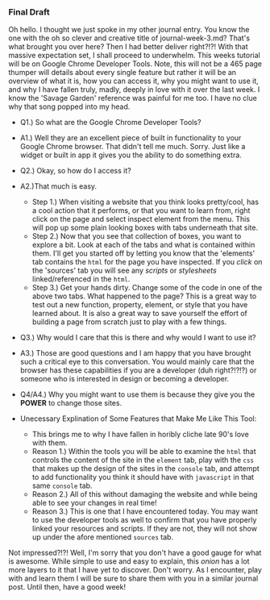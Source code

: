 ### Final Draft

Oh hello.  I thought we just spoke in my other journal entry.  You know the one with the oh so clever and creative title of journal-week-3.md?  That's what brought you over here?  Then I had better deliver right?!?!  With that massive expectation set, I shall proceed to underwhelm.  This weeks tutorial will be on Google Chrome Developer Tools.  Note, this will not be a 465 page thumper will details about every single feature but rather it will be an overview of what it is, how you can access it, why you might want to use it, and why I have fallen truly, madly, deeply in love with it over the last week.  I know the 'Savage Garden' reference was painful for me too.  I have no clue why that song popped into my head.

* Q1.)  So what are the Google Chrome Developer Tools?  
* A1.)  Well they are an excellent piece of built in functionality to your Google Chrome browser.  That didn't tell me much.  Sorry.  Just like a widget or built in app it gives you the ability to do something extra. 

* Q2.)  Okay, so how do I access it?  
* A2.)That much is easy.  
  * Step 1.)  When visiting a website that you think looks pretty/cool, has a cool action that it performs, or that you want to learn from, right click on the page and select inspect element from the menu.  This will pop up some plain looking boxes with tabs underneath that site.  
  * Step 2.)  Now that you see that collection of boxes, you want to explore a bit.  Look at each of the tabs and what is contained within them.  I'll get you started off by letting you know that the 'elements' tab contains the `html` for the page you have inspected.  If you _click_ on the 'sources' tab you will see any _scripts_ or _stylesheets_ linked/referenced in the `html`.
  * Step 3.) Get your hands dirty.  Change some of the code in one of the above two tabs.  What happened to the page?  This is a great way to test out a new function, property, element, or style that you have learned about.  It is also a great way to save yourself the effort of building a page from scratch just to play with a few things.

* Q3.)  Why would I care that this is there and why would I want to use it?  
* A3.)  Those are good questions and I am happy that you have brought such a critical eye to this conversation.  You would mainly care that the browser has these capabilities if you are a developer (duh right?!?!?) or someone who is interested in design or becoming a developer.

* Q4/A4.)  Why you might want to use them is because they give you the **POWER** to change those sites.  

* Unecessary Explination of Some Features that Make Me Like This Tool:
   * This brings me to why I have fallen in horibly cliche late 90's love with them.
   * Reason 1.)  Within the tools you will be able to examine the `html` that controls the content of the site in the `element` tab, play with the `css` that makes up the design of the sites in the `console` tab, and attempt to add functionality you think it should have with `javascript` in that same `console` tab.  
   * Reason 2.)  All of this without damaging the website and while being able to see your changes in real time!  
   * Reason 3.)  This is one that I have encountered today.  You may want to use the developer tools as well to confirm that you have properly linked your resources and scripts.  If they are not, they will not show up under the afore mentioned `sources` tab.

Not impressed?!?! Well, I'm sorry that you don't have a good gauge for what is awesome.  While simple to use and easy to explain, this _onion_ has a lot more layers to it that I have yet to discover.  Don't worry.  As I encounter, play with and learn them I will be sure to share them with you in a similar journal post.  Until then, have a good week!
